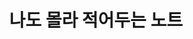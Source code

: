 ---
title: "나도 몰라 적어두는 노트"
keywords: home
tags: [Home]
sidebar: mydoc_sidebar
permalink: index.html
summary: 이 노트는 작성자 본인을 위한 것으로서 내용이 다소 자세하지 않을 수 있습니다.
---